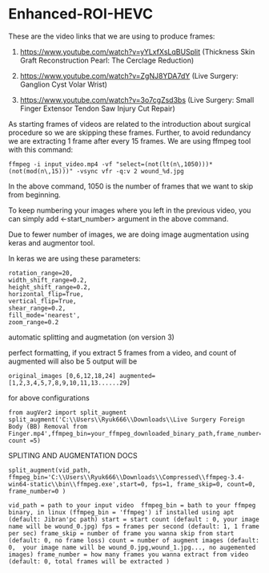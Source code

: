 # Enhanced-ROI-HEVC
These are the video links that we are using to produce frames:

1. https://www.youtube.com/watch?v=yYLxfXsLqBUSplit (Thickness Skin Graft Reconstruction Pearl: The Cerclage Reduction)

2. https://www.youtube.com/watch?v=ZgNJ8YDA7dY (Live Surgery: Ganglion Cyst Volar Wrist)

3. https://www.youtube.com/watch?v=3o7cgZsd3bs (Live Surgery: Small Finger Extensor Tendon Saw Injury Cut Repair)

As starting frames of videos are related to the introduction about surgical procedure so we are skipping these frames. Further, to avoid redundancy we are extracting 1 frame after every 15 frames. We are using ffmpeg tool with this command:

    ffmpeg -i input_video.mp4 -vf "select=(not(lt(n\,1050)))*(not(mod(n\,15)))" -vsync vfr -q:v 2 wound_%d.jpg
In the above command, 1050 is the number of frames that we want to skip from beginning.

To keep numbering your images where you left in the previous video, you can simply add <-start_number> argument in the above command.

Due to fewer number of images, we are doing image augmentation using keras and augmentor tool.

In keras we are using these parameters:

    rotation_range=20,
    width_shift_range=0.2,
    height_shift_range=0.2,
    horizontal_flip=True,
    vertical_flip=True,
    shear_range=0.2,
    fill_mode='nearest',
    zoom_range=0.2
    
    
automatic splitting and augmetation (on version 3)

perfect formatting, if you extract 5 frames from a video, and count of augmented will also be 5 
output will be 

    original_images [0,6,12,18,24] augmented=[1,2,3,4,5,7,8,9,10,11,13......29]

for above configurations

    from augVer2 import split_augment
    split_augment('C:\\Users\\Ryuk666\\Downloads\\Live Surgery Foreign Body (BB) Removal from   Finger.mp4',ffmpeg_bin=your_ffmpeg_downloaded_binary_path,frame_number=5, count =5)

SPLITING AND AUGMENTATION DOCS 
            
`split_augment(vid_path, ffmpeg_bin='C:\\Users\\Ryuk666\\Downloads\\Compressed\\ffmpeg-3.4-win64-static\\bin\\ffmpeg.exe',start=0, fps=1, frame_skip=0, count=0, frame_number=0 )`
            
 `vid_path = path to your input video 
 ffmpeg_bin = bath to your ffmpeg binary, in linux (ffmpeg_bin = 'ffmpeg') if installed using apt (default: Jibran'pc path)
 start = start count (default : 0, your image name will be wound_0.jpg)
 fps = frames per second (default: 1, 1 frame per sec)
 frame_skip = number of frame you wanna skip from start (default: 0, no frame loss)
 count = number of augment images (default: 0,  your image name will be wound_0.jpg,wound_1.jpg..., no augemented images)
 frame_number = how many frames you wanna extract from video (default: 0, total frames will be extracted )`


